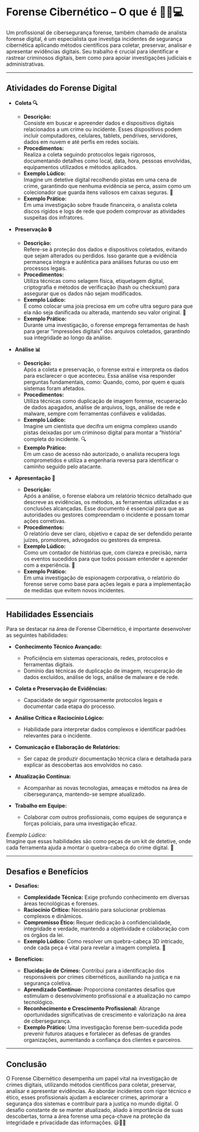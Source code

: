# Forense Cibernético – O que é 🕵️‍♂️💻

Um profissional de cibersegurança forense, também chamado de analista forense digital, é um especialista que investiga incidentes de segurança cibernética aplicando métodos científicos para coletar, preservar, analisar e apresentar evidências digitais. Seu trabalho é crucial para identificar e rastrear criminosos digitais, bem como para apoiar investigações judiciais e administrativas.

---

## Atividades do Forense Digital

- **Coleta 🔍**  
  - **Descrição:**  
    Consiste em buscar e apreender dados e dispositivos digitais relacionados a um crime ou incidente. Esses dispositivos podem incluir computadores, celulares, tablets, pendrives, servidores, dados em nuvem e até perfis em redes sociais.
  - **Procedimentos:**  
    Realiza a coleta seguindo protocolos legais rigorosos, documentando detalhes como local, data, hora, pessoas envolvidas, equipamentos utilizados e métodos aplicados.
  - **Exemplo Lúdico:**  
    Imagine um detetive digital recolhendo pistas em uma cena de crime, garantindo que nenhuma evidência se perca, assim como um colecionador que guarda itens valiosos em caixas seguras. 🔎
  - **Exemplo Prático:**  
    Em uma investigação sobre fraude financeira, o analista coleta discos rígidos e logs de rede que podem comprovar as atividades suspeitas dos infratores.

- **Preservação 🔒**  
  - **Descrição:**  
    Refere-se à proteção dos dados e dispositivos coletados, evitando que sejam alterados ou perdidos. Isso garante que a evidência permaneça íntegra e autêntica para análises futuras ou uso em processos legais.
  - **Procedimentos:**  
    Utiliza técnicas como selagem física, etiquetagem digital, criptografia e métodos de verificação (hash ou checksum) para assegurar que os dados não sejam modificados.
  - **Exemplo Lúdico:**  
    É como colocar uma joia preciosa em um cofre ultra seguro para que ela não seja danificada ou alterada, mantendo seu valor original. 💎
  - **Exemplo Prático:**  
    Durante uma investigação, o forense emprega ferramentas de hash para gerar “impressões digitais” dos arquivos coletados, garantindo sua integridade ao longo da análise.

- **Análise 📊**  
  - **Descrição:**  
    Após a coleta e preservação, o forense extrai e interpreta os dados para esclarecer o que aconteceu. Essa análise visa responder perguntas fundamentais, como: Quando, como, por quem e quais sistemas foram afetados.
  - **Procedimentos:**  
    Utiliza técnicas como duplicação de imagem forense, recuperação de dados apagados, análise de arquivos, logs, análise de rede e malware, sempre com ferramentas confiáveis e validadas.
  - **Exemplo Lúdico:**  
    Imagine um cientista que decifra um enigma complexo usando pistas deixadas por um criminoso digital para montar a “história” completa do incidente. 🔍
  - **Exemplo Prático:**  
    Em um caso de acesso não autorizado, o analista recupera logs comprometidos e utiliza a engenharia reversa para identificar o caminho seguido pelo atacante.

- **Apresentação 📄**  
  - **Descrição:**  
    Após a análise, o forense elabora um relatório técnico detalhado que descreve as evidências, os métodos, as ferramentas utilizadas e as conclusões alcançadas. Esse documento é essencial para que as autoridades ou gestores compreendam o incidente e possam tomar ações corretivas.
  - **Procedimentos:**  
    O relatório deve ser claro, objetivo e capaz de ser defendido perante juízes, promotores, advogados ou gestores da empresa.
  - **Exemplo Lúdico:**  
    Como um contador de histórias que, com clareza e precisão, narra os eventos sucedidos para que todos possam entender e aprender com a experiência. 📖
  - **Exemplo Prático:**  
    Em uma investigação de espionagem corporativa, o relatório do forense serve como base para ações legais e para a implementação de medidas que evitem novos incidentes.

---

## Habilidades Essenciais

Para se destacar na área de Forense Cibernético, é importante desenvolver as seguintes habilidades:

- **Conhecimento Técnico Avançado:**  
  - Proficiência em sistemas operacionais, redes, protocolos e ferramentas digitais.
  - Domínio das técnicas de duplicação de imagem, recuperação de dados excluídos, análise de logs, análise de malware e de rede.

- **Coleta e Preservação de Evidências:**  
  - Capacidade de seguir rigorosamente protocolos legais e documentar cada etapa do processo.

- **Análise Crítica e Raciocínio Lógico:**  
  - Habilidade para interpretar dados complexos e identificar padrões relevantes para o incidente.

- **Comunicação e Elaboração de Relatórios:**  
  - Ser capaz de produzir documentação técnica clara e detalhada para explicar as descobertas aos envolvidos no caso.

- **Atualização Contínua:**  
  - Acompanhar as novas tecnologias, ameaças e métodos na área de cibersegurança, mantendo-se sempre atualizado.

- **Trabalho em Equipe:**  
  - Colaborar com outros profissionais, como equipes de segurança e forças policiais, para uma investigação eficaz.

*Exemplo Lúdico:*  
Imagine que essas habilidades são como peças de um kit de detetive, onde cada ferramenta ajuda a montar o quebra-cabeça do crime digital. 🧩

---

## Desafios e Benefícios

- **Desafios:**  
  - **Complexidade Técnica:** Exige profundo conhecimento em diversas áreas tecnológicas e forenses.  
  - **Raciocínio Crítico:** Necessário para solucionar problemas complexos e dinâmicos.  
  - **Compromisso Ético:** Requer dedicação à confidencialidade, integridade e verdade, mantendo a objetividade e colaboração com os órgãos da lei.  
  - **Exemplo Lúdico:** Como resolver um quebra-cabeça 3D intricado, onde cada peça é vital para revelar a imagem completa. 🔧

- **Benefícios:**  
  - **Elucidação de Crimes:** Contribui para a identificação dos responsáveis por crimes cibernéticos, auxiliando na justiça e na segurança coletiva.  
  - **Aprendizado Contínuo:** Proporciona constantes desafios que estimulam o desenvolvimento profissional e a atualização no campo tecnológico.  
  - **Reconhecimento e Crescimento Profissional:** Abrange oportunidades significativas de crescimento e valorização na área de cibersegurança.  
  - **Exemplo Prático:** Uma investigação forense bem-sucedida pode prevenir futuros ataques e fortalecer as defesas de grandes organizações, aumentando a confiança dos clientes e parceiros.

---

## Conclusão

O Forense Cibernético desempenha um papel vital na investigação de crimes digitais, utilizando métodos científicos para coletar, preservar, analisar e apresentar evidências. Ao abordar incidentes com rigor técnico e ético, esses profissionais ajudam a esclarecer crimes, aprimorar a segurança dos sistemas e contribuir para a justiça no mundo digital. O desafio constante de se manter atualizado, aliado à importância de suas descobertas, torna a área forense uma peça-chave na proteção da integridade e privacidade das informações. 😃🕵️‍♂️